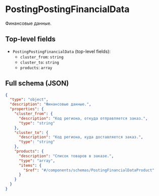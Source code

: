 # PostingPostingFinancialData

Финансовые данные.

## Top-level fields
- `PostingPostingFinancialData` (top-level fields):
  - `cluster_from`: `string`
  - `cluster_to`: `string`
  - `products`: `array`

## Full schema (JSON)
```json
{
  "type": "object",
  "description": "Финансовые данные.",
  "properties": {
    "cluster_from": {
      "description": "Код региона, откуда отправляется заказ.",
      "type": "string"
    },
    "cluster_to": {
      "description": "Код региона, куда доставляется заказ.",
      "type": "string"
    },
    "products": {
      "description": "Список товаров в заказе.",
      "type": "array",
      "items": {
        "$ref": "#/components/schemas/PostingFinancialDataProduct"
      }
    }
  }
}
```
